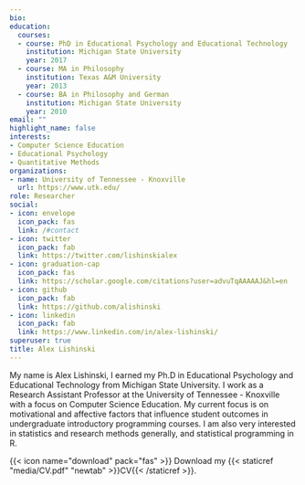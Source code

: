 ```yaml
---
bio:
education:
  courses:
  - course: PhD in Educational Psychology and Educational Technology
    institution: Michigan State University
    year: 2017
  - course: MA in Philosophy
    institution: Texas A&M University
    year: 2013
  - course: BA in Philosophy and German
    institution: Michigan State University
    year: 2010
email: ""
highlight_name: false
interests:
- Computer Science Education
- Educational Psychology
- Quantitative Methods
organizations:
- name: University of Tennessee - Knoxville
  url: https://www.utk.edu/
role: Researcher
social:
- icon: envelope
  icon_pack: fas
  link: /#contact
- icon: twitter
  icon_pack: fab
  link: https://twitter.com/lishinskialex
- icon: graduation-cap
  icon_pack: fas
  link: https://scholar.google.com/citations?user=advuTqAAAAAJ&hl=en
- icon: github
  icon_pack: fab
  link: https://github.com/alishinski
- icon: linkedin
  icon_pack: fab
  link: https://www.linkedin.com/in/alex-lishinski/
superuser: true
title: Alex Lishinski
---
```


My name is Alex Lishinski, I earned my Ph.D in Educational Psychology and Educational Technology from Michigan State University. I work as a Research Assistant Professor at the University of Tennessee - Knoxville with a focus on Computer Science Education. My current focus is on motivational and affective factors that influence student outcomes in undergraduate introductory programming courses. I am also very interested in statistics and research methods generally, and statistical programming in R.

{{< icon name="download" pack="fas" >}} Download my {{< staticref "media/CV.pdf" "newtab" >}}CV{{< /staticref >}}.
